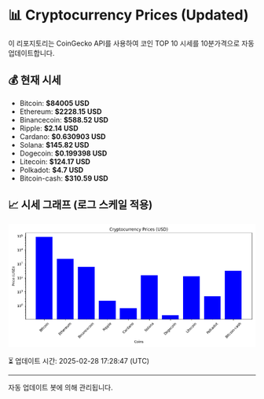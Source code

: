 
# 📊 Cryptocurrency Prices (Updated)

이 리포지토리는 CoinGecko API를 사용하여 코인 TOP 10 시세를 10분가격으로 자동 업데이트합니다.

## 💰 현재 시세
- Bitcoin: **$84005 USD**
- Ethereum: **$2228.15 USD**
- Binancecoin: **$588.52 USD**
- Ripple: **$2.14 USD**
- Cardano: **$0.630903 USD**
- Solana: **$145.82 USD**
- Dogecoin: **$0.199398 USD**
- Litecoin: **$124.17 USD**
- Polkadot: **$4.7 USD**
- Bitcoin-cash: **$310.59 USD**

## 📈 시세 그래프 (로그 스케일 적용)
![Crypto Prices](crypto_prices.png)

⏳ 업데이트 시간: 2025-02-28 17:28:47 (UTC)

---
자동 업데이트 봇에 의해 관리됩니다.
